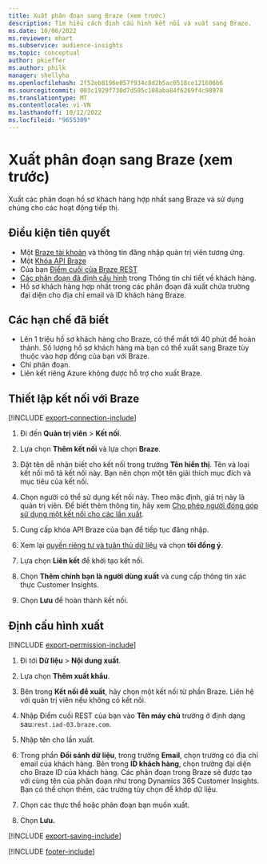 ```yaml
---
title: Xuất phân đoạn sang Braze (xem trước)
description: Tìm hiểu cách định cấu hình kết nối và xuất sang Braze.
ms.date: 10/06/2022
ms.reviewer: mhart
ms.subservice: audience-insights
ms.topic: conceptual
author: pkieffer
ms.author: philk
manager: shellyha
ms.openlocfilehash: 2f52eb8196e057f934c8d2b5ac0518ce121606b6
ms.sourcegitcommit: 003c1929f730d7d505c108aba84f6269f4c98978
ms.translationtype: MT
ms.contentlocale: vi-VN
ms.lasthandoff: 10/12/2022
ms.locfileid: "9655309"
---
```

# <a name="export-segments-to-braze-preview"></a>Xuất phân đoạn sang Braze (xem trước)

Xuất các phân đoạn hồ sơ khách hàng hợp nhất sang Braze và sử dụng chúng cho các hoạt động tiếp thị.

## <a name="prerequisites"></a>Điều kiện tiên quyết

- Một [Braze tài khoản](https://www.braze.com/) và thông tin đăng nhập quản trị viên tương ứng.
- Một [Khóa API Braze](https://www.braze.com/docs/api/basics/)
- Của bạn [Điểm cuối của Braze REST](https://www.braze.com/docs/api/basics/#api-definitions) 
- [Các phân đoạn đã định cấu hình](segments.md) trong Thông tin chi tiết về khách hàng.
- Hồ sơ khách hàng hợp nhất trong các phân đoạn đã xuất chứa trường đại diện cho địa chỉ email và ID khách hàng Braze.

## <a name="known-limitations"></a>Các hạn chế đã biết

- Lên 1 triệu hồ sơ khách hàng cho Braze, có thể mất tới 40 phút để hoàn thành. Số lượng hồ sơ khách hàng mà bạn có thể xuất sang Braze tùy thuộc vào hợp đồng của bạn với Braze.
- Chỉ phân đoạn.
- Liên kết riêng Azure không được hỗ trợ cho xuất Braze.

## <a name="set-up-connection-to-braze"></a>Thiết lập kết nối với Braze

[!INCLUDE [export-connection-include](includes/export-connection-admn.md)]

1. Đi đến **Quản trị viên** > **Kết nối**.

1. Lựa chọn **Thêm kết nối** và lựa chọn **Braze**.

1. Đặt tên dễ nhận biết cho kết nối trong trường **Tên hiển thị**. Tên và loại kết nối mô tả kết nối này. Bạn nên chọn một tên giải thích mục đích và mục tiêu của kết nối.

1. Chọn người có thể sử dụng kết nối này. Theo mặc định, giá trị này là quản trị viên. Để biết thêm thông tin, hãy xem [Cho phép người đóng góp sử dụng một kết nối cho các lần xuất](connections.md#allow-contributors-to-use-a-connection-for-exports).

1. Cung cấp khóa API Braze của bạn để tiếp tục đăng nhập.

1. Xem lại [quyền riêng tư và tuân thủ dữ liệu](connections.md#data-privacy-and-compliance) và chọn **tôi đồng ý**.

1. Lựa chọn **Liên kết** để khởi tạo kết nối.

1. Chọn **Thêm chính bạn là người dùng xuất** và cung cấp thông tin xác thực Customer Insights.

1. Chọn **Lưu** để hoàn thành kết nối.

## <a name="configure-an-export"></a>Định cấu hình xuất

[!INCLUDE [export-permission-include](includes/export-permission.md)]

1. Đi tới **Dữ liệu** > **Nội dung xuất**.

1. Lựa chọn **Thêm xuất khẩu**.

1. Bên trong **Kết nối để xuất**, hãy chọn một kết nối từ phần Braze. Liên hệ với quản trị viên nếu không có kết nối.

1. Nhập Điểm cuối REST của bạn vào **Tên máy chủ** trường ở định dạng sau:`rest.iad-03.braze.com`.

1. Nhập tên cho lần xuất.

1. Trong phần **Đối sánh dữ liệu**, trong trường **Email**, chọn trường có địa chỉ email của khách hàng. Bên trong **ID khách hàng**, chọn trường đại diện cho Braze ID của khách hàng. Các phân đoạn trong Braze sẽ được tạo với cùng tên của phân đoạn như trong Dynamics 365 Customer Insights. Bạn có thể chọn thêm, các trường tùy chọn để khớp dữ liệu.

1. Chọn các thực thể hoặc phân đoạn bạn muốn xuất.

1. Chọn **Lưu.**

[!INCLUDE [export-saving-include](includes/export-saving.md)]

[!INCLUDE [footer-include](includes/footer-banner.md)]

